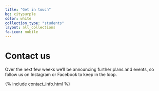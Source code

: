 ```yaml
---
title: "Get in touch"
bg: citypurple
color: white
collection_type: "students"
layout: all_collections
fa-icon: mobile
---
```


# Contact us
Over the next few weeks we’ll be announcing further plans and events, so follow us on Instagram or Facebook to keep in the loop.

{% include contact_info.html %}
